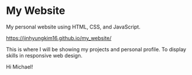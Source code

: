# My Website
My personal website using HTML, CSS, and JavaScript. 

https://jinhyungkim16.github.io/my_website/

This is where I will be showing my projects and personal profile. To display skills in responsive web design. 

Hi Michael!
